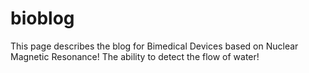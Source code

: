 # bioblog
This page describes the blog for Bimedical Devices based on Nuclear Magnetic Resonance!
The ability to detect the flow of water!
